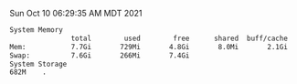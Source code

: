 Sun Oct 10 06:29:35 AM MDT 2021
```bash
System Memory
               total        used        free      shared  buff/cache   available
Mem:           7.7Gi       729Mi       4.8Gi       8.0Mi       2.1Gi       6.6Gi
Swap:          7.6Gi       266Mi       7.4Gi
System Storage
682M	.
```

